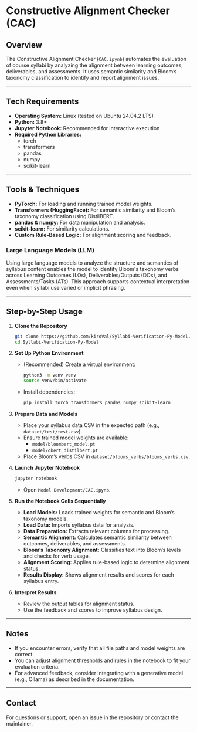 # Constructive Alignment Checker (CAC)

## Overview
The Constructive Alignment Checker (`CAC.ipynb`) automates the evaluation of course syllabi by analyzing the alignment between learning outcomes, deliverables, and assessments. It uses semantic similarity and Bloom’s taxonomy classification to identify and report alignment issues.

---

## Tech Requirements

- **Operating System:** Linux (tested on Ubuntu 24.04.2 LTS)
- **Python:** 3.8+
- **Jupyter Notebook:** Recommended for interactive execution
- **Required Python Libraries:**
  - torch
  - transformers
  - pandas
  - numpy
  - scikit-learn

---

## Tools & Techniques

- **PyTorch:** For loading and running trained model weights.
- **Transformers (HuggingFace):** For semantic similarity and Bloom’s taxonomy classification using DistilBERT.
- **pandas & numpy:** For data manipulation and analysis.
- **scikit-learn:** For similarity calculations.
- **Custom Rule-Based Logic:** For alignment scoring and feedback.

### Large Language Models (LLM)
Using large language models to analyze the structure and semantics of syllabus content enables the model to identify Bloom's taxonomy verbs across Learning Outcomes (LOs), Deliverables/Outputs (DOs), and Assessments/Tasks (ATs). This approach supports contextual interpretation even when syllabi use varied or implicit phrasing.

---

## Step-by-Step Usage

1. **Clone the Repository**
   ```bash
   git clone https://github.com/kiroVal/Syllabi-Verification-Py-Model.git
   cd Syllabi-Verification-Py-Model
   ```

2. **Set Up Python Environment**
   - (Recommended) Create a virtual environment:
     ```bash
     python3 -m venv venv
     source venv/bin/activate
     ```
   - Install dependencies:
     ```bash
     pip install torch transformers pandas numpy scikit-learn
     ```

3. **Prepare Data and Models**
   - Place your syllabus data CSV in the expected path (e.g., `dataset/test/test.csv`).
   - Ensure trained model weights are available:
     - `model/bloombert_model.pt`
     - `model/obert_distilbert.pt`
   - Place Bloom’s verbs CSV in `dataset/blooms_verbs/blooms_verbs.csv`.

4. **Launch Jupyter Notebook**
   ```bash
   jupyter notebook
   ```
   - Open `Model Development/CAC.ipynb`.

5. **Run the Notebook Cells Sequentially**
   - **Load Models:** Loads trained weights for semantic and Bloom’s taxonomy models.
   - **Load Data:** Imports syllabus data for analysis.
   - **Data Preparation:** Extracts relevant columns for processing.
   - **Semantic Alignment:** Calculates semantic similarity between outcomes, deliverables, and assessments.
   - **Bloom’s Taxonomy Alignment:** Classifies text into Bloom’s levels and checks for verb usage.
   - **Alignment Scoring:** Applies rule-based logic to determine alignment status.
   - **Results Display:** Shows alignment results and scores for each syllabus entry.

6. **Interpret Results**
   - Review the output tables for alignment status.
   - Use the feedback and scores to improve syllabus design.

---

## Notes

- If you encounter errors, verify that all file paths and model weights are correct.
- You can adjust alignment thresholds and rules in the notebook to fit your evaluation criteria.
- For advanced feedback, consider integrating with a generative model (e.g., Ollama) as described in the documentation.

---

## Contact

For questions or support, open an issue in the repository or contact the maintainer.
